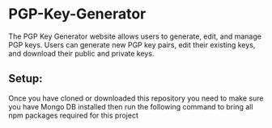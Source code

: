 # PGP-Key-Generator
The PGP Key Generator website allows users to generate, edit, and manage PGP keys. Users can generate new PGP key pairs, edit their existing keys, and download their public and private keys.

## Setup:

Once you have cloned or downloaded this repository you need to make sure you have Mongo DB installed then
run the following command to bring all npm packages required for this project

